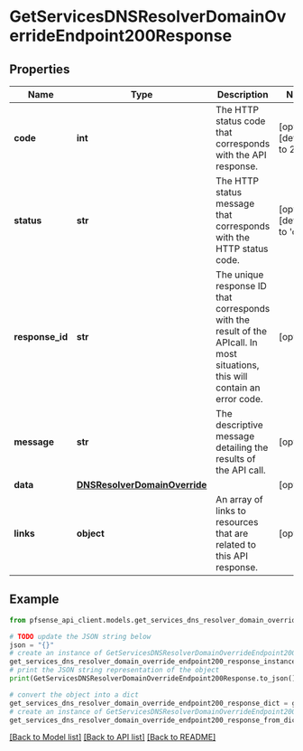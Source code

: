 # GetServicesDNSResolverDomainOverrideEndpoint200Response


## Properties

Name | Type | Description | Notes
------------ | ------------- | ------------- | -------------
**code** | **int** | The HTTP status code that corresponds with the API response. | [optional] [default to 200]
**status** | **str** | The HTTP status message that corresponds with the HTTP status code. | [optional] [default to 'ok']
**response_id** | **str** | The unique response ID that corresponds with the result of the APIcall. In most situations, this will contain an error code. | [optional] 
**message** | **str** | The descriptive message detailing the results of the API call. | [optional] 
**data** | [**DNSResolverDomainOverride**](DNSResolverDomainOverride.md) |  | [optional] 
**links** | **object** | An array of links to resources that are related to this API response. | [optional] 

## Example

```python
from pfsense_api_client.models.get_services_dns_resolver_domain_override_endpoint200_response import GetServicesDNSResolverDomainOverrideEndpoint200Response

# TODO update the JSON string below
json = "{}"
# create an instance of GetServicesDNSResolverDomainOverrideEndpoint200Response from a JSON string
get_services_dns_resolver_domain_override_endpoint200_response_instance = GetServicesDNSResolverDomainOverrideEndpoint200Response.from_json(json)
# print the JSON string representation of the object
print(GetServicesDNSResolverDomainOverrideEndpoint200Response.to_json())

# convert the object into a dict
get_services_dns_resolver_domain_override_endpoint200_response_dict = get_services_dns_resolver_domain_override_endpoint200_response_instance.to_dict()
# create an instance of GetServicesDNSResolverDomainOverrideEndpoint200Response from a dict
get_services_dns_resolver_domain_override_endpoint200_response_from_dict = GetServicesDNSResolverDomainOverrideEndpoint200Response.from_dict(get_services_dns_resolver_domain_override_endpoint200_response_dict)
```
[[Back to Model list]](../README.md#documentation-for-models) [[Back to API list]](../README.md#documentation-for-api-endpoints) [[Back to README]](../README.md)


